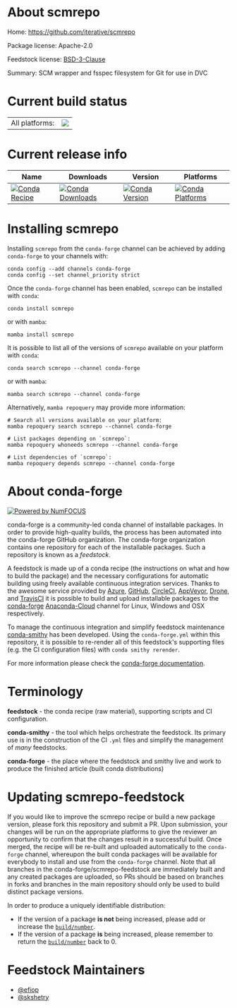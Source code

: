 About scmrepo
=============

Home: https://github.com/iterative/scmrepo

Package license: Apache-2.0

Feedstock license: [BSD-3-Clause](https://github.com/conda-forge/scmrepo-feedstock/blob/main/LICENSE.txt)

Summary: SCM wrapper and fsspec filesystem for Git for use in DVC

Current build status
====================


<table><tr><td>All platforms:</td>
    <td>
      <a href="https://dev.azure.com/conda-forge/feedstock-builds/_build/latest?definitionId=14666&branchName=main">
        <img src="https://dev.azure.com/conda-forge/feedstock-builds/_apis/build/status/scmrepo-feedstock?branchName=main">
      </a>
    </td>
  </tr>
</table>

Current release info
====================

| Name | Downloads | Version | Platforms |
| --- | --- | --- | --- |
| [![Conda Recipe](https://img.shields.io/badge/recipe-scmrepo-green.svg)](https://anaconda.org/conda-forge/scmrepo) | [![Conda Downloads](https://img.shields.io/conda/dn/conda-forge/scmrepo.svg)](https://anaconda.org/conda-forge/scmrepo) | [![Conda Version](https://img.shields.io/conda/vn/conda-forge/scmrepo.svg)](https://anaconda.org/conda-forge/scmrepo) | [![Conda Platforms](https://img.shields.io/conda/pn/conda-forge/scmrepo.svg)](https://anaconda.org/conda-forge/scmrepo) |

Installing scmrepo
==================

Installing `scmrepo` from the `conda-forge` channel can be achieved by adding `conda-forge` to your channels with:

```
conda config --add channels conda-forge
conda config --set channel_priority strict
```

Once the `conda-forge` channel has been enabled, `scmrepo` can be installed with `conda`:

```
conda install scmrepo
```

or with `mamba`:

```
mamba install scmrepo
```

It is possible to list all of the versions of `scmrepo` available on your platform with `conda`:

```
conda search scmrepo --channel conda-forge
```

or with `mamba`:

```
mamba search scmrepo --channel conda-forge
```

Alternatively, `mamba repoquery` may provide more information:

```
# Search all versions available on your platform:
mamba repoquery search scmrepo --channel conda-forge

# List packages depending on `scmrepo`:
mamba repoquery whoneeds scmrepo --channel conda-forge

# List dependencies of `scmrepo`:
mamba repoquery depends scmrepo --channel conda-forge
```


About conda-forge
=================

[![Powered by
NumFOCUS](https://img.shields.io/badge/powered%20by-NumFOCUS-orange.svg?style=flat&colorA=E1523D&colorB=007D8A)](https://numfocus.org)

conda-forge is a community-led conda channel of installable packages.
In order to provide high-quality builds, the process has been automated into the
conda-forge GitHub organization. The conda-forge organization contains one repository
for each of the installable packages. Such a repository is known as a *feedstock*.

A feedstock is made up of a conda recipe (the instructions on what and how to build
the package) and the necessary configurations for automatic building using freely
available continuous integration services. Thanks to the awesome service provided by
[Azure](https://azure.microsoft.com/en-us/services/devops/), [GitHub](https://github.com/),
[CircleCI](https://circleci.com/), [AppVeyor](https://www.appveyor.com/),
[Drone](https://cloud.drone.io/welcome), and [TravisCI](https://travis-ci.com/)
it is possible to build and upload installable packages to the
[conda-forge](https://anaconda.org/conda-forge) [Anaconda-Cloud](https://anaconda.org/)
channel for Linux, Windows and OSX respectively.

To manage the continuous integration and simplify feedstock maintenance
[conda-smithy](https://github.com/conda-forge/conda-smithy) has been developed.
Using the ``conda-forge.yml`` within this repository, it is possible to re-render all of
this feedstock's supporting files (e.g. the CI configuration files) with ``conda smithy rerender``.

For more information please check the [conda-forge documentation](https://conda-forge.org/docs/).

Terminology
===========

**feedstock** - the conda recipe (raw material), supporting scripts and CI configuration.

**conda-smithy** - the tool which helps orchestrate the feedstock.
                   Its primary use is in the construction of the CI ``.yml`` files
                   and simplify the management of *many* feedstocks.

**conda-forge** - the place where the feedstock and smithy live and work to
                  produce the finished article (built conda distributions)


Updating scmrepo-feedstock
==========================

If you would like to improve the scmrepo recipe or build a new
package version, please fork this repository and submit a PR. Upon submission,
your changes will be run on the appropriate platforms to give the reviewer an
opportunity to confirm that the changes result in a successful build. Once
merged, the recipe will be re-built and uploaded automatically to the
`conda-forge` channel, whereupon the built conda packages will be available for
everybody to install and use from the `conda-forge` channel.
Note that all branches in the conda-forge/scmrepo-feedstock are
immediately built and any created packages are uploaded, so PRs should be based
on branches in forks and branches in the main repository should only be used to
build distinct package versions.

In order to produce a uniquely identifiable distribution:
 * If the version of a package **is not** being increased, please add or increase
   the [``build/number``](https://docs.conda.io/projects/conda-build/en/latest/resources/define-metadata.html#build-number-and-string).
 * If the version of a package **is** being increased, please remember to return
   the [``build/number``](https://docs.conda.io/projects/conda-build/en/latest/resources/define-metadata.html#build-number-and-string)
   back to 0.

Feedstock Maintainers
=====================

* [@efiop](https://github.com/efiop/)
* [@skshetry](https://github.com/skshetry/)

